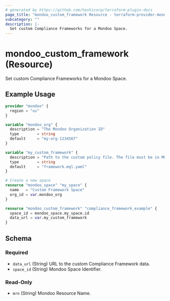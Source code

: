 ```yaml
---
# generated by https://github.com/hashicorp/terraform-plugin-docs
page_title: "mondoo_custom_framework Resource - terraform-provider-mondoo"
subcategory: ""
description: |-
  Set custom Compliance Frameworks for a Mondoo Space.
---
```


# mondoo_custom_framework (Resource)

Set custom Compliance Frameworks for a Mondoo Space.

## Example Usage

```terraform
provider "mondoo" {
  region = "us"
}

variable "mondoo_org" {
  description = "The Mondoo Organization ID"
  type        = string
  default     = "my-org-1234567"
}

variable "my_custom_framework" {
  description = "Path to the custom policy file. The file must be in MQL format."
  type        = string
  default     = "framework.mql.yaml"
}

# Create a new space
resource "mondoo_space" "my_space" {
  name   = "Custom Framework Space"
  org_id = var.mondoo_org
}

resource "mondoo_custom_framework" "compliance_framework_example" {
  space_id = mondoo_space.my_space.id
  data_url = var.my_custom_framework
}
```

<!-- schema generated by tfplugindocs -->
## Schema

### Required

- `data_url` (String) URL to the custom Compliance Framework data.
- `space_id` (String) Mondoo Space Identifier.

### Read-Only

- `mrn` (String) Mondoo Resource Name.
